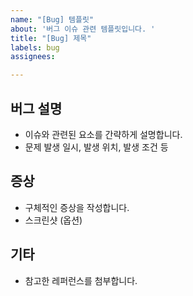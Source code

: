 ```yaml
---
name: "[Bug] 템플릿"
about: '버그 이슈 관련 템플릿입니다. '
title: "[Bug] 제목"
labels: bug
assignees: 

---
```


## 버그 설명
* 이슈와 관련된 요소를 간략하게 설명합니다. 
* 문제 발생 일시, 발생 위치, 발생 조건 등
 
## 증상
* 구체적인 증상을 작성합니다. 
* 스크린샷 (옵션) 

## 기타 
* 참고한 레퍼런스를 첨부합니다.
